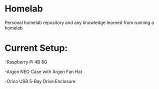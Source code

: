# Homelab
Personal homelab repository and any knowledge learned from running a homelab

# Current Setup:
-Raspberry Pi 4B 8G

-Argon NEO Case with Argon Fan Hat

-Orico USB 5-Bay Drive Enclosure
